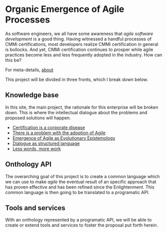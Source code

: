 # Organic Emergence of Agile Processes

As software engineers, we all have some awareness that _agile software development_ is a good thing. Having witnessed a handful processes of CMMi certifications, most developers realize CMMi certification in general is bollocks. And yet, CMMi certification continues to prosper while agile practices become less and less frequently adopted in the industry. How can this be?

For meta-details, [about](about.html)

This project will be divided in three fronts, which I break down below.

## Knowledge base

In this site, the main project, the rationale for this enterprise will be broken down. This is where the intellectual dialogue about the problems and proposed solutions will happen.

* [Certification is a corporate disease](research/corporate_disease.html)
* [There is a problem with the adoption of Agile](research/abstract.html)
* [Emergence of Agile as Evolutionary Epistemology](research/agile_as_evolutionary_epistemology.html)
* [Dialogue as structured language](research/structured_dialogue.html)
* [Less words, more work](research/less_words_more_work.md)

## Onthology API

The overarching goal of this project is to create a common language which we can use to make _agile_ the eventual result of an specific approach that has proven effective and has been refined since the Enlightenment. This common language is then going to be translated to a programatic API.

## Tools and services

With an onthology represented by a programatic API, we will be able to create or extend tools and services to foster the proposal put forth herein.
